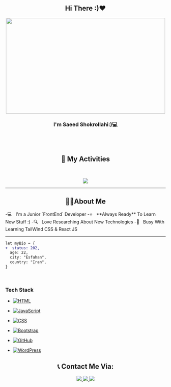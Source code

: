 <h2 align="center"> Hi There :)❤</h2>

<p align="center">
<img width="500px" height="300px" src="https://user-images.githubusercontent.com/74038190/212749447-bfb7e725-6987-49d9-ae85-2015e3e7cc41.gif" />
</p>
<h3 align="center"> I'm Saeed Shokrollahi:)💻</h3> 

<br/><br/>
<h2 align="center">📜 My Activities </h2>
<br/>

<p align="center">
  <img src="https://github-readme-stats.vercel.app/api?username=saeed-devee&show_icons=true&theme=radical">
</p>

----

<h2 align="center">👨‍💻About Me</h2>
-💻 &nbsp; I'm a Junior `FrontEnd` Developer
-⭐ &nbsp; **Always Ready** To Learn New Stuff :)
-🔍 &nbsp; Love Researching About New Technologies
-🌠 &nbsp; Busy With Learning TailWind CSS & React JS

----
```diff
let myBio = {
+  status: 202,
  age: 22,
  city: "Esfahan",
  country: "Iran",
}
```
<br/>
<h3>Tech Stack</h2>

<p align="center">
  
 - [![HTML](https://img.shields.io/badge/HTML-%23E34F26.svg?logo=html5&logoColor=white)](#)
  
 - [![JavaScript](https://img.shields.io/badge/JavaScript-F7DF1E?logo=javascript&logoColor=000)](#)
 
 - [![CSS](https://img.shields.io/badge/CSS-1572B6?logo=css3&logoColor=fff)](#)
 
 - [![Bootstrap](https://img.shields.io/badge/Bootstrap-7952B3?logo=bootstrap&logoColor=fff)](#)
 
 - [![GitHub](https://img.shields.io/badge/GitHub-%23121011.svg?logo=github&logoColor=white)](#)

 - [![WordPress](https://img.shields.io/badge/WordPress-%2321759B.svg?logo=wordpress&logoColor=white)](#)
 
</p>

<h2 align="center">📞 Contact Me Via: </h2>
<p align="center">
  <a href="http://instagram.com/sa33d.pv/">
   <img src="https://img.shields.io/badge/Instagram-sa33d.pv-red?logo=instagram">
  </a>
  <a href="http://t.me/sa33dSh/">
   <img src="https://img.shields.io/badge/Telegram-sa33dSh-blue?logo=telegram">
  </a>
   <a href="https://github.com/saeed-devee">
   <img src="https://img.shields.io/badge/Github-saeed_devee-white?logo=github">
  </a>
</p>
 
